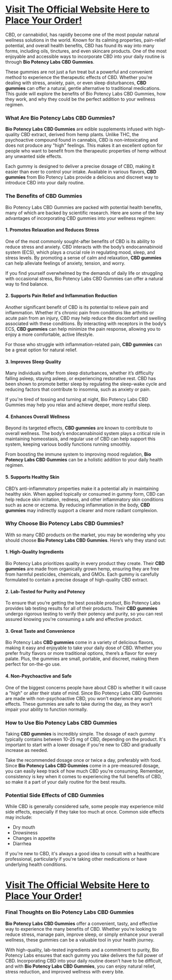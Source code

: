 <h1><a href="https://getdeals24x7.com/order-bio"> Visit The Official Website Here to Place Your Order!</a></h1>
<p>CBD, or cannabidiol, has rapidly become one of the most popular natural wellness solutions in the world. Known for its calming properties, pain-relief potential, and overall health benefits, CBD has found its way into many forms, including oils, tinctures, and even skincare products. One of the most enjoyable and accessible ways to incorporate CBD into your daily routine is through <strong>Bio Potency Labs CBD Gummies</strong>.</p>
<p>These gummies are not just a fun treat but a powerful and convenient method to experience the therapeutic effects of CBD. Whether you're dealing with stress, anxiety, pain, or even sleep disturbances, <strong>CBD gummies</strong> can offer a natural, gentle alternative to traditional medications. This guide will explore the benefits of Bio Potency Labs CBD Gummies, how they work, and why they could be the perfect addition to your wellness regimen.</p>
<h3>What Are Bio Potency Labs CBD Gummies?</h3>
<p><strong>Bio Potency Labs CBD Gummies</strong> are edible supplements infused with high-quality CBD extract, derived from hemp plants. Unlike THC, the psychoactive compound found in cannabis, CBD is non-intoxicating and does not produce any "high" feelings. This makes it an excellent option for people who want to benefit from the therapeutic properties of hemp without any unwanted side effects.</p>
<p>Each gummy is designed to deliver a precise dosage of CBD, making it easier than ever to control your intake. Available in various flavors, <strong>CBD gummies</strong> from Bio Potency Labs provide a delicious and discreet way to introduce CBD into your daily routine.</p>
<h3>The Benefits of CBD Gummies</h3>
<p>Bio Potency Labs CBD Gummies are packed with potential health benefits, many of which are backed by scientific research. Here are some of the key advantages of incorporating CBD gummies into your wellness regimen:</p>
<h4>1. <strong>Promotes Relaxation and Reduces Stress</strong></h4>
<p>One of the most commonly sought-after benefits of CBD is its ability to reduce stress and anxiety. CBD interacts with the body&rsquo;s endocannabinoid system (ECS), which plays a crucial role in regulating mood, sleep, and stress levels. By promoting a sense of calm and relaxation, <strong>CBD gummies</strong> can help alleviate feelings of anxiety, tension, and worry.</p>
<p>If you find yourself overwhelmed by the demands of daily life or struggling with occasional stress, Bio Potency Labs CBD Gummies can offer a natural way to find balance.</p>
<h4>2. <strong>Supports Pain Relief and Inflammation Reduction</strong></h4>
<p>Another significant benefit of CBD is its potential to relieve pain and inflammation. Whether it's chronic pain from conditions like arthritis or acute pain from an injury, CBD may help reduce the discomfort and swelling associated with these conditions. By interacting with receptors in the body&rsquo;s ECS, <strong>CBD gummies</strong> can help minimize the pain response, allowing you to enjoy a more comfortable, active lifestyle.</p>
<p>For those who struggle with inflammation-related pain, <strong>CBD gummies</strong> can be a great option for natural relief.</p>
<h4>3. <strong>Improves Sleep Quality</strong></h4>
<p>Many individuals suffer from sleep disturbances, whether it&rsquo;s difficulty falling asleep, staying asleep, or experiencing restorative rest. CBD has been shown to promote better sleep by regulating the sleep-wake cycle and reducing factors that contribute to insomnia, such as anxiety or pain.</p>
<p>If you're tired of tossing and turning at night, Bio Potency Labs CBD Gummies may help you relax and achieve deeper, more restful sleep.</p>
<h4>4. <strong>Enhances Overall Wellness</strong></h4>
<p>Beyond its targeted effects, <strong>CBD gummies</strong> are known to contribute to overall wellness. The body&rsquo;s endocannabinoid system plays a critical role in maintaining homeostasis, and regular use of CBD can help support this system, keeping various bodily functions running smoothly.</p>
<p>From boosting the immune system to improving mood regulation, <strong>Bio Potency Labs CBD Gummies</strong> can be a holistic addition to your daily health regimen.</p>
<h4>5. <strong>Supports Healthy Skin</strong></h4>
<p>CBD&rsquo;s anti-inflammatory properties make it a potential ally in maintaining healthy skin. When applied topically or consumed in gummy form, CBD can help reduce skin irritation, redness, and other inflammatory skin conditions such as acne or eczema. By reducing inflammation in the body, <strong>CBD gummies</strong> may indirectly support a clearer and more radiant complexion.</p>
<h3>Why Choose Bio Potency Labs CBD Gummies?</h3>
<p>With so many CBD products on the market, you may be wondering why you should choose <strong>Bio Potency Labs CBD Gummies</strong>. Here&rsquo;s why they stand out:</p>
<h4>1. <strong>High-Quality Ingredients</strong></h4>
<p>Bio Potency Labs prioritizes quality in every product they create. Their <strong>CBD gummies</strong> are made from organically grown hemp, ensuring they are free from harmful pesticides, chemicals, and GMOs. Each gummy is carefully formulated to contain a precise dosage of high-quality CBD extract.</p>
<h4>2. <strong>Lab-Tested for Purity and Potency</strong></h4>
<p>To ensure that you&rsquo;re getting the best possible product, Bio Potency Labs provides lab testing results for all of their products. Their <strong>CBD gummies</strong> undergo rigorous testing to verify their potency and purity, so you can rest assured knowing you're consuming a safe and effective product.</p>
<h4>3. <strong>Great Taste and Convenience</strong></h4>
<p>Bio Potency Labs <strong>CBD gummies</strong> come in a variety of delicious flavors, making it easy and enjoyable to take your daily dose of CBD. Whether you prefer fruity flavors or more traditional options, there&rsquo;s a flavor for every palate. Plus, the gummies are small, portable, and discreet, making them perfect for on-the-go use.</p>
<h4>4. <strong>Non-Psychoactive and Safe</strong></h4>
<p>One of the biggest concerns people have about CBD is whether it will cause a "high" or alter their state of mind. Since Bio Potency Labs CBD Gummies are made with non-psychoactive CBD, you won&rsquo;t experience any euphoric effects. These gummies are safe to take during the day, as they won&rsquo;t impair your ability to function normally.</p>
<h3>How to Use Bio Potency Labs CBD Gummies</h3>
<p>Taking <strong>CBD gummies</strong> is incredibly simple. The dosage of each gummy typically contains between 10-25 mg of CBD, depending on the product. It's important to start with a lower dosage if you're new to CBD and gradually increase as needed.</p>
<p>Take the recommended dosage once or twice a day, preferably with food. Since <strong>Bio Potency Labs CBD Gummies</strong> come in a pre-measured dosage, you can easily keep track of how much CBD you&rsquo;re consuming. Remember, consistency is key when it comes to experiencing the full benefits of CBD, so make it a part of your daily routine for the best results.</p>
<h3>Potential Side Effects of CBD Gummies</h3>
<p>While CBD is generally considered safe, some people may experience mild side effects, especially if they take too much at once. Common side effects may include:</p>
<ul>
<li>Dry mouth</li>
<li>Drowsiness</li>
<li>Changes in appetite</li>
<li>Diarrhea</li>
</ul>
<p>If you're new to CBD, it's always a good idea to consult with a healthcare professional, particularly if you're taking other medications or have underlying health conditions.</p>
<h1><a href="https://getdeals24x7.com/order-bio">Visit The Official Website Here to Place Your Order!</a></h1>
<h3>Final Thoughts on Bio Potency Labs CBD Gummies</h3>
<p><strong>Bio Potency Labs CBD Gummies</strong> offer a convenient, tasty, and effective way to experience the many benefits of CBD. Whether you&rsquo;re looking to reduce stress, manage pain, improve sleep, or simply enhance your overall wellness, these gummies can be a valuable tool in your health journey.</p>
<p>With high-quality, lab-tested ingredients and a commitment to purity, Bio Potency Labs ensures that each gummy you take delivers the full power of CBD. Incorporating CBD into your daily routine doesn&rsquo;t have to be difficult, and with <strong>Bio Potency Labs CBD Gummies</strong>, you can enjoy natural relief, stress reduction, and improved wellness with every bite.</p>
